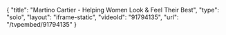 {
    "title": "Martino Cartier - Helping Women Look & Feel Their Best",
    "type": "solo",
    "layout": "iframe-static",
    "videoId": "91794135",
    "url": "\/tvpembed\/91794135"
}